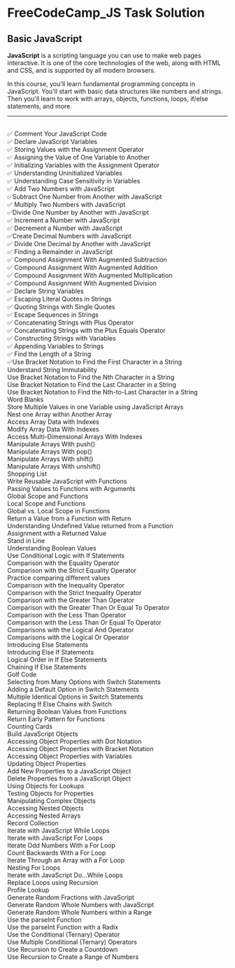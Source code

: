 # FreeCodeCamp_JS Task Solution

## Basic JavaScript


**JavaScript** is a scripting language you can use to make web pages interactive. It is one of the core technologies of the web, along with HTML and CSS, and is supported by all modern browsers.

In this course, you'll learn fundamental programming concepts in JavaScript. You'll start with basic data structures like numbers and strings. Then you'll learn to work with arrays, objects, functions, loops, if/else statements, and more.
______

<br>:white_check_mark: Comment Your JavaScript Code  
:white_check_mark: Declare JavaScript Variables 
<br>:white_check_mark: Storing Values with the Assignment Operator 
<br>:white_check_mark: Assigning the Value of One Variable to Another 
<br>:white_check_mark: Initializing Variables with the Assignment Operator 
<br>:white_check_mark: Understanding Uninitialized Variables 
<br>:white_check_mark: Understanding Case Sensitivity in Variables 
<br>:white_check_mark: Add Two Numbers with JavaScript   
:white_check_mark:Subtract One Number from Another with JavaScript 
<br>:white_check_mark: Multiply Two Numbers with JavaScript   
:white_check_mark:Divide One Number by Another with JavaScript 
<br>:white_check_mark: Increment a Number with JavaScript 
<br>:white_check_mark: Decrement a Number with JavaScript   
:white_check_mark:Create Decimal Numbers with JavaScript 
<br>:white_check_mark: Divide One Decimal by Another with JavaScript 
<br>:white_check_mark: Finding a Remainder in JavaScript   
:white_check_mark: Compound Assignment With Augmented Subtraction 
<br>:white_check_mark: Compound Assignment With Augmented Addition 
<br>:white_check_mark: Compound Assignment With Augmented Multiplication 
<br>:white_check_mark: Compound Assignment With Augmented Division 
<br>:white_check_mark: Declare String Variables
<br>:white_check_mark: Escaping Literal Quotes in Strings
<br>:white_check_mark: Quoting Strings with Single Quotes
<br>:white_check_mark: Escape Sequences in Strings
<br>:white_check_mark: Concatenating Strings with Plus Operator
<br>:white_check_mark: Concatenating Strings with the Plus Equals Operator
<br>:white_check_mark: Constructing Strings with Variables
<br>:white_check_mark: Appending Variables to Strings
<br>:white_check_mark: Find the Length of a String
<br>:white_check_mark:Use Bracket Notation to Find the First Character in a String
<br>Understand String Immutability
<br>Use Bracket Notation to Find the Nth Character in a String
<br>Use Bracket Notation to Find the Last Character in a String
<br>Use Bracket Notation to Find the Nth-to-Last Character in a String
<br>Word Blanks  
Store Multiple Values in one Variable using JavaScript Arrays
<br>Nest one Array within Another Array
<br>Access Array Data with Indexes
<br>Modify Array Data With Indexes
<br>Access Multi-Dimensional Arrays With Indexes
<br>Manipulate Arrays With push()
<br>Manipulate Arrays With pop()
<br>Manipulate Arrays With shift()
<br>Manipulate Arrays With unshift()
<br>Shopping List
<br>Write Reusable JavaScript with Functions
<br>Passing Values to Functions with Arguments
<br>Global Scope and Functions
<br>Local Scope and Functions
<br>Global vs. Local Scope in Functions
<br>Return a Value from a Function with Return
<br>Understanding Undefined Value returned from a Function
<br>Assignment with a Returned Value
<br>Stand in Line
<br>Understanding Boolean Values
<br>Use Conditional Logic with If Statements
<br>Comparison with the Equality Operator
<br>Comparison with the Strict Equality Operator
<br>Practice comparing different values
<br>Comparison with the Inequality Operator
<br>Comparison with the Strict Inequality Operator
<br>Comparison with the Greater Than Operator
<br>Comparison with the Greater Than Or Equal To Operator
<br>Comparison with the Less Than Operator
<br>Comparison with the Less Than Or Equal To Operator
<br>Comparisons with the Logical And Operator
<br>Comparisons with the Logical Or Operator
<br>Introducing Else Statements
<br>Introducing Else If Statements
<br>Logical Order in If Else Statements
<br>Chaining If Else Statements
<br>Golf Code
<br>Selecting from Many Options with Switch Statements
<br>Adding a Default Option in Switch Statements
<br>Multiple Identical Options in Switch Statements
<br>Replacing If Else Chains with Switch
<br>Returning Boolean Values from Functions
<br>Return Early Pattern for Functions
<br>Counting Cards
<br>Build JavaScript Objects
<br>Accessing Object Properties with Dot Notation
<br>Accessing Object Properties with Bracket Notation
<br>Accessing Object Properties with Variables
<br>Updating Object Properties
<br>Add New Properties to a JavaScript Object
<br>Delete Properties from a JavaScript Object
<br>Using Objects for Lookups
<br>Testing Objects for Properties
<br>Manipulating Complex Objects
<br>Accessing Nested Objects
<br>Accessing Nested Arrays
<br>Record Collection
<br>Iterate with JavaScript While Loops
<br>Iterate with JavaScript For Loops
<br>Iterate Odd Numbers With a For Loop
<br>Count Backwards With a For Loop
<br>Iterate Through an Array with a For Loop
<br>Nesting For Loops
<br>Iterate with JavaScript Do...While Loops
<br>Replace Loops using Recursion
<br>Profile Lookup
<br>Generate Random Fractions with JavaScript
<br>Generate Random Whole Numbers with JavaScript
<br>Generate Random Whole Numbers within a Range
<br>Use the parseInt Function
<br>Use the parseInt Function with a Radix
<br>Use the Conditional (Ternary) Operator
<br>Use Multiple Conditional (Ternary) Operators
<br>Use Recursion to Create a Countdown
<br>Use Recursion to Create a Range of Numbers
